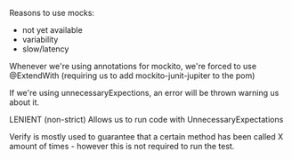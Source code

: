 Reasons to use mocks:
- not yet available
- variability
- slow/latency


Whenever we're using annotations for mockito, we're forced to use @ExtendWith (requiring us to add mockito-junit-jupiter to the pom)


If we're using unnecessaryExpections, an error will be thrown warning us about it.

LENIENT (non-strict)
Allows us to run code with UnnecessaryExpectations 

Verify is mostly used to guarantee that a certain method has been called X amount of times - however this is not required to run the test.

